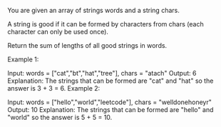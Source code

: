 You are given an array of strings words and a string chars.

A string is good if it can be formed by characters from chars (each character can only be used once).

Return the sum of lengths of all good strings in words.

Example 1:

Input: words = ["cat","bt","hat","tree"], chars = "atach"
Output: 6
Explanation:
The strings that can be formed are "cat" and "hat" so the answer is 3 + 3 = 6.
Example 2:

Input: words = ["hello","world","leetcode"], chars = "welldonehoneyr"
Output: 10
Explanation:
The strings that can be formed are "hello" and "world" so the answer is 5 + 5 = 10.

